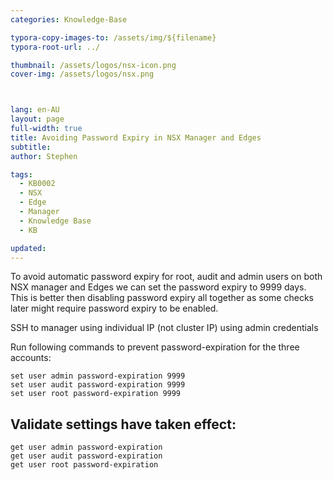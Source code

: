 ```yaml
---
categories: Knowledge-Base

typora-copy-images-to: /assets/img/${filename}
typora-root-url: ../

thumbnail: /assets/logos/nsx-icon.png
cover-img: /assets/logos/nsx.png



lang: en-AU
layout: page
full-width: true
title: Avoiding Password Expiry in NSX Manager and Edges
subtitle: 
author: Stephen

tags: 
  - KB0002
  - NSX
  - Edge
  - Manager
  - Knowledge Base
  - KB

updated: 
---
```


To avoid automatic password expiry for root, audit and admin users on both NSX manager and Edges we can set the password expiry to 9999 days. This is better then disabling password expiry all together as some checks later might require password expiry to be enabled.

SSH to manager using individual IP (not cluster IP) using admin credentials


Run following commands to prevent password-expiration for the three accounts:

```
set user admin password-expiration 9999
set user audit password-expiration 9999
set user root password-expiration 9999
```

## Validate settings have taken effect:

```
get user admin password-expiration
get user audit password-expiration
get user root password-expiration
```


